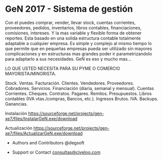 ﻿# GeN 2017 - Sistema de gestión

Con el puedes comprar, vender, llevar stock, cuentas corrientes, proveedores, pedidos, inventarios, libros contables, financiaciones, comisiones, intereses. Y la mas variable y flexible forma de obtener reportes. Esta basado en una solida estructura contable totalmente adaptable a cualquier empresa. Es simple y complejo al mismo tiempo lo que permite que en pequeñas empresas pueda ser utilizado sin mayores complicaciones y en estructuras mas grandes poder ir parametrizandolo para adaptarlo a sus necesidades. GeN es eso y mucho mas…

LO QUE USTED NECESITA PARA SU PYME O COMERCIO MAYORISTA/MINORISTA.

Stock. Ventas. Facturación. Clientes. Vendedores. Proveedores. Cobradores. Servicios. Financiación (diaria, semanal y mensual). Cuentas Corrientes. Cheques. Contratos. Pagares. Remitos. Presupuestos. Libros contables (IVA vtas./compras, Bancos, etc.). Ingresos Brutos. IVA. Backups. Ganancias.

Instalación
https://sourceforge.net/projects/gen-xe7/files/InstalarGeN.exe/download

Actualización
https://sourceforge.net/projects/gen-xe7/files/ActualizarGeN.exe/download

* Authors and Contributors
@degsoft

* Support or Contact
consultas@civeloo.com
